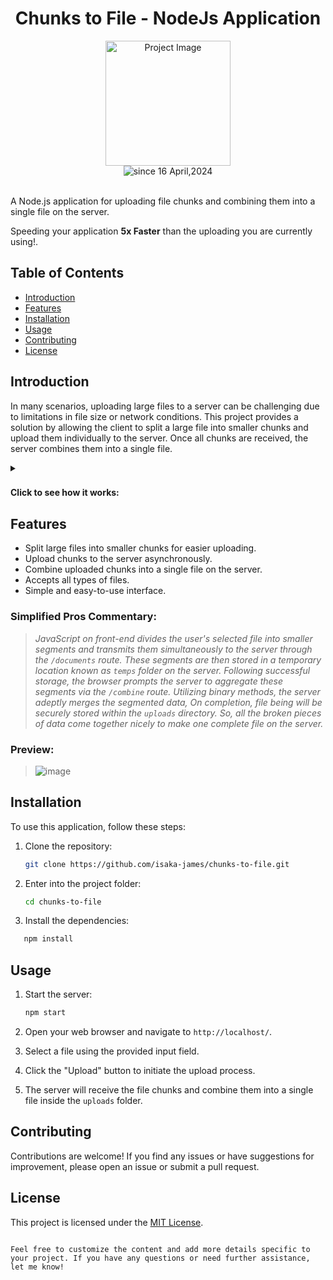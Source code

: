 <div align="center">
<h1 align="center"> Chunks to File - NodeJs Application </h1>

<img  src="https://cdn.freebiesupply.com/logos/large/2x/nodejs-1-logo-png-transparent.png" alt="Project Image" width="200">
<br/>
<img align="center"  src="https://komarev.com/ghpvc/?username=chunks-to-file&label=Chunks%20To%20File&color=0e75b6&style=flat" alt="since 16 April,2024" />

</div>
<br/>


A Node.js application for uploading file chunks and combining them into a single file on the server.

Speeding your application **5x Faster** than the uploading you are currently using!.

## Table of Contents

- [Introduction](#introduction)
- [Features](#features)
- [Installation](#installation)
- [Usage](#usage)
- [Contributing](#contributing)
- [License](#license)

## Introduction

In many scenarios, uploading large files to a server can be challenging due to limitations in file size or network conditions. This project provides a solution by allowing the client to split a large file into smaller chunks and upload them individually to the server. Once all chunks are received, the server combines them into a single file.

<details>
<summary><h3></h3><b>Click to see how it works:</b></h3></summary>
  <p>
    <a href="https://github.com/isaka-james/top">
      <img src="https://github.com/isaka-james/chunks-to-file/assets/76619967/9b2b0c89-c608-4fbc-8320-1fa0e6fabce1" width="900"/>
    </a>
  </p>
</details>


## Features

- Split large files into smaller chunks for easier uploading.
- Upload chunks to the server asynchronously.
- Combine uploaded chunks into a single file on the server.
- Accepts all types of files.
- Simple and easy-to-use interface.


### Simplified Pros Commentary:
>*JavaScript on front-end divides the user's selected file into smaller segments and transmits them simultaneously to the server through the `/documents` route. These segments are then stored in a temporary location known as `temps` folder on the server. Following successful storage, the browser prompts the server to aggregate these segments via the `/combine` route. Utilizing binary methods, the server adeptly merges the segmented data, On completion, file being will be securely stored within the `uploads` directory. So, all the broken pieces of data come together nicely to make one complete file on the server.*

### Preview:
>![image](https://github.com/isaka-james/chunks-to-file/assets/76619967/ce76e9c8-4b7f-4d2a-beb6-e595e9af665a)


## Installation

To use this application, follow these steps:

1. Clone the repository:

   ```bash
   git clone https://github.com/isaka-james/chunks-to-file.git
   ```

2. Enter into the project folder:

   ```bash
   cd chunks-to-file
   ```
3. Install the dependencies:
```bash
   npm install
```

## Usage

1. Start the server:

   ```bash
   npm start
   ```

2. Open your web browser and navigate to `http://localhost/`.
3. Select a file using the provided input field.
4. Click the "Upload" button to initiate the upload process.
5. The server will receive the file chunks and combine them into a single file inside the `uploads` folder.

## Contributing

Contributions are welcome! If you find any issues or have suggestions for improvement, please open an issue or submit a pull request.

## License

This project is licensed under the [MIT License](LICENSE).
```

Feel free to customize the content and add more details specific to your project. If you have any questions or need further assistance, let me know!

